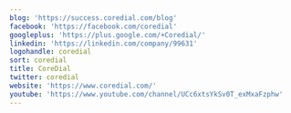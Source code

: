 ```yaml
---
blog: 'https://success.coredial.com/blog'
facebook: 'https://facebook.com/coredial'
googleplus: 'https://plus.google.com/+Coredial/'
linkedin: 'https://linkedin.com/company/99631'
logohandle: coredial
sort: coredial
title: CoreDial
twitter: coredial
website: 'https://www.coredial.com/'
youtube: 'https://www.youtube.com/channel/UCc6xtsYkSv0T_exMxaFzphw'
---
```

